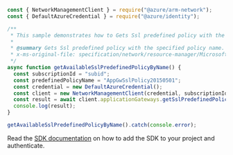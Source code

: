 ```javascript
const { NetworkManagementClient } = require("@azure/arm-network");
const { DefaultAzureCredential } = require("@azure/identity");

/**
 * This sample demonstrates how to Gets Ssl predefined policy with the specified policy name.
 *
 * @summary Gets Ssl predefined policy with the specified policy name.
 * x-ms-original-file: specification/network/resource-manager/Microsoft.Network/stable/2021-08-01/examples/ApplicationGatewayAvailableSslOptionsPredefinedPolicyGet.json
 */
async function getAvailableSslPredefinedPolicyByName() {
  const subscriptionId = "subid";
  const predefinedPolicyName = "AppGwSslPolicy20150501";
  const credential = new DefaultAzureCredential();
  const client = new NetworkManagementClient(credential, subscriptionId);
  const result = await client.applicationGateways.getSslPredefinedPolicy(predefinedPolicyName);
  console.log(result);
}

getAvailableSslPredefinedPolicyByName().catch(console.error);
```

Read the [SDK documentation](https://github.com/Azure/azure-sdk-for-js/blob/%40azure%2Farm-network_28.0.0/sdk/network/arm-network/README.md) on how to add the SDK to your project and authenticate.
